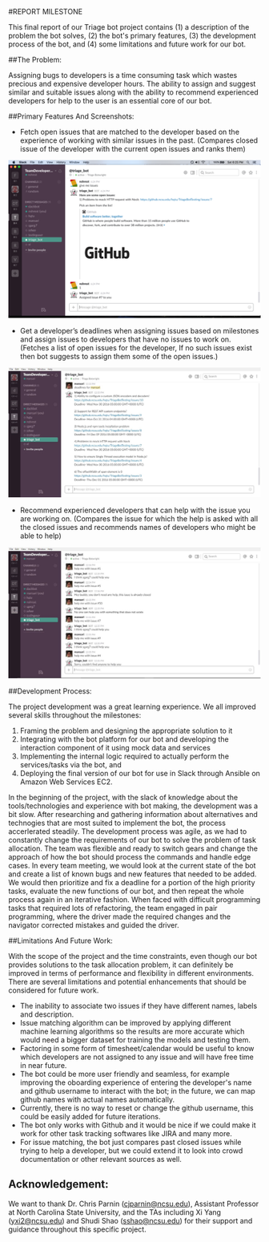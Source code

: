 #REPORT MILESTONE

This final report of our Triage bot project contains (1) a description of the problem the bot solves, (2) the bot's primary features, (3) the development process of the bot, and (4) some limitations and future work for our bot. 

##The Problem:

Assigning bugs to developers is a time consuming task which wastes precious and expensive developer hours. The ability to assign and suggest similar and suitable issues along with the ability to recommend experienced developers for help to the user is an essential core of our bot. 

##Primary Features And Screenshots:

- Fetch open issues that are matched to the developer based on the experience of working with similar issues in the past. (Compares closed issue of the developer with the current open issues and ranks them)

 <img src="../images/givemeissues.png"/>
 
- Get a developer’s deadlines when assigning issues based on milestones and assign issues to developers that have no issues to work on. (Fetches a list of open issues for the developer, If no such issues exist then bot suggests to assign them some of the open issues.)

 <img src="../images/deadlinesFor_useCase2.png"/>

- Recommend experienced developers that can help with the issue you are working on. (Compares the issue for which the help is asked with all the closed issues and recommends names of developers who might be able to help)

 <img src="../images/helpIssues_useCase3.png"/>

##Development Process:

The project development was a great learning experience. We all improved several skills throughout the milestones: 

1. Framing the problem and designing the appropriate solution to it
2. Integrating with the bot platform for our bot and developing the interaction component of it using mock data and services
3. Implementing the internal logic required to actually perform the services/tasks via the bot, and
4. Deploying the final version of our bot for use in Slack through Ansible on Amazon Web Services EC2. 

In the beginning of the project, with the slack of knowledge about the tools/technologies and experience with bot making, the development was a bit slow. After researching and gathering information about alternatives and technogies that are most suited to implement the bot, the process accerlerated steadily. The development process was agile, as we had to constantly change the requirements of our bot to solve the problem of task allocation. The team was flexible and ready to switch gears and change the approach of how the bot should process the commands and handle edge cases. In every team meeting, we would look at the current state of the bot and create a list of known bugs and new features that needed to be added. We would then prioritize and fix a deadline for a portion of the high priority tasks, evaluate the new functions of our bot, and then repeat the whole process again in an iterative fashion. When faced with difficult programming tasks that required lots of refactoring, the team engaged in pair programming, where the driver made the required changes and the navigator corrected mistakes and guided the driver.

##Limitations And Future Work:

With the scope of the project and the time constraints, even though our bot provides solutions to the task allocation problem, it can definitely be improved in terms of performance and flexibility in different environments. There are several limitations and potential enhancements that should be considered for future work.

- The inability to associate two issues if they have different names, labels and description. 
- Issue matching algorithm can be improved by applying different machine learning algorithms so the results are more accurate which would need a bigger dataset for training the models and testing them.
- Factoring in some form of timesheet/calendar would be useful to know which developers are not assigned to any issue and will have free time in near future.
- The bot could be more user friendly and seamless, for example improving the oboarding experience of entering the developer's name and github username to interact with the bot; in the future, we can map github names with actual names automatically. 
- Currently, there is no way to reset or change the github username, this could be easily added for future iterations.
- The bot only works with Github and it would be nice if we could make it work for other task tracking softwares like JIRA and many more.
- For issue matching, the bot just compares past closed issues while trying to help a developer, but we could extend it to look into crowd documentation or other relevant sources as well.

## Acknowledgement: 

We want to thank Dr. Chris Parnin (cjparnin@ncsu.edu), Assistant Professor at North Carolina State University, and the TAs including Xi Yang (yxi2@ncsu.edu) and Shudi Shao (sshao@ncsu.edu) for their support and guidance throughout this specific project. 
